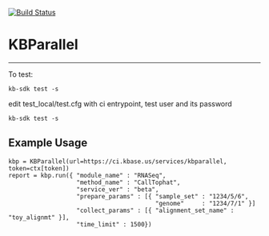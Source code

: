 [![Build Status](https://travis-ci.org/mccorkle/KBParallel.svg?branch=master)](https://travis-ci.org/mccorkle/KBParallel)

# KBParallel
---
To test:
```
kb-sdk test -s 
```

edit test_local/test.cfg with ci entrypoint, test user and its password

```
kb-sdk test -s
```


## Example Usage
```
kbp = KBParallel(url=https://ci.kbase.us/services/kbparallel, token=ctx[token])
report = kbp.run({ "module_name" : "RNASeq",
                   "method_name" : "CallTophat",
                   "service_ver" : "beta",
                   "prepare_params" : [{ "sample_set" : "1234/5/6", 
                                         "genome"     : "1234/7/1" }]
                   "collect_params" : [{ "alignment_set_name" : "toy_alignmt" }],
                   "time_limit" : 1500})
```
